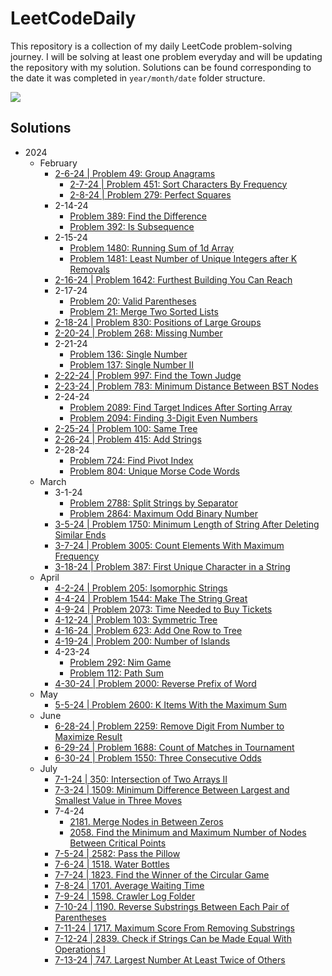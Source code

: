 # LeetCodeDaily

This repository is a collection of my daily LeetCode problem-solving journey. I will be solving at least one problem
everyday and will be updating the repository with my solution. Solutions can be found corresponding to the date it was
completed in ``year/month/date`` folder structure.

[![](https://badges.peiyuan.ch/leetcode/aderoian/ranking?logo=leetcode&label=aderoian&style=for-the-badge&color=green)](https://leetcode.com/aderoian)

## Solutions

- 2024
    - February
        - [2-6-24 | Problem 49: Group Anagrams](/2024/february/2-6-24)
            - [2-7-24 | Problem 451: Sort Characters By Frequency](/2024/february/2-7-24)
            - [2-8-24 | Problem 279: Perfect Squares](/2024/february/2-8-24)
        - 2-14-24
            - [Problem 389: Find the Difference](/2024/february/2-14-24)
            - [Problem 392: Is Subsequence](/2024/february/2-14-24)
        - 2-15-24
            - [Problem 1480: Running Sum of 1d Array](/2024/february/2-15-24)
            - [Problem 1481: Least Number of Unique Integers after K Removals](/2024/february/2-15-24)
        - [2-16-24 | Problem 1642: Furthest Building You Can Reach](/2024/february/2-16-24)
        - 2-17-24
            - [Problem 20: Valid Parentheses](/2024/february/2-17-24)
            - [Problem 21: Merge Two Sorted Lists](/2024/february/2-17-24)
        - [2-18-24 | Problem 830: Positions of Large Groups](/2024/february/2-18-24)
        - [2-20-24 | Problem 268: Missing Number](/2024/february/2-20-24)
        - 2-21-24
            - [Problem 136: Single Number](/2024/february/2-21-24)
            - [Problem 137: Single Number II](/2024/february/2-21-24)
        - [2-22-24 | Problem 997: Find the Town Judge](/2024/february/2-22-24)
        - [2-23-24 | Problem 783: Minimum Distance Between BST Nodes](/2024/february/2-23-24)
        - 2-24-24
            - [Problem 2089: Find Target Indices After Sorting Array](/2024/february/2-24-24)
            - [Problem 2094: Finding 3-Digit Even Numbers](/2024/february/2-24-24)
        - [2-25-24 | Problem 100: Same Tree](/2024/february/2-25-24)
        - [2-26-24 | Problem 415: Add Strings](/2024/february/2-26-24)
        - 2-28-24
            - [Problem 724: Find Pivot Index](/2024/february/2-28-24)
            - [Problem 804: Unique Morse Code Words](/2024/february/2-28-24)
    - March
        - 3-1-24
            - [Problem 2788: Split Strings by Separator](/2024/march/3-1-24)
            - [Problem 2864: Maximum Odd Binary Number](/2024/march/3-1-24)
      - [3-5-24 | Problem 1750: Minimum Length of String After Deleting Similar Ends](/2024/march/3-5-24)
      - [3-7-24 | Problem 3005: Count Elements With Maximum Frequency](/2024/march/3-7-24)
      - [3-18-24 | Problem 387: First Unique Character in a String](/2024/march/3-18-24)
  - April
      - [4-2-24 | Problem 205: Isomorphic Strings](https://leetcode.com/problems/isomorphic-strings/description/)
    - [4-4-24 | Problem 1544: Make The String Great](https://leetcode.com/problems/make-the-string-great/submissions/1224056854/)
    - [4-9-24 | Problem 2073: Time Needed to Buy Tickets](https://leetcode.com/problems/time-needed-to-buy-tickets/description/)
    - [4-12-24 | Problem 103: Symmetric Tree](https://leetcode.com/problems/symmetric-tree/submissions/1230415331/)
    - [4-16-24 | Problem 623: Add One Row to Tree](https://leetcode.com/problems/add-one-row-to-tree/description/)
    - [4-19-24 | Problem 200: Number of Islands](https://leetcode.com/problems/number-of-islands/description/)
    - 4-23-24
        - [Problem 292: Nim Game](https://leetcode.com/problems/nim-game/)
        - [Problem 112: Path Sum](https://leetcode.com/problems/path-sum/description/)
    - [4-30-24 | Problem 2000: Reverse Prefix of Word](https://leetcode.com/problems/reverse-prefix-of-word/description/)
  - May
      - [5-5-24 | Problem 2600: K Items With the Maximum Sum](https://leetcode.com/problems/k-items-with-the-maximum-sum/description/)
  - June
      - [6-28-24 | Problem 2259: Remove Digit From Number to Maximize Result](https://leetcode.com/problems/remove-digit-from-number-to-maximize-result/description/)
    - [6-29-24 | Problem 1688: Count of Matches in Tournament](https://leetcode.com/problems/count-of-matches-in-tournament/description/)
    - [6-30-24 | Problem 1550: Three Consecutive Odds](https://leetcode.com/problems/three-consecutive-odds/description/)
  - July
      - [7-1-24 | 350: Intersection of Two Arrays II](https://leetcode.com/problems/intersection-of-two-arrays-ii/description/)
    - [7-3-24 | 1509: Minimum Difference Between Largest and Smallest Value in Three Moves](https://leetcode.com/problems/minimum-difference-between-largest-and-smallest-value-in-three-moves/description/)
    - 7-4-24
        - [2181. Merge Nodes in Between Zeros](https://leetcode.com/problems/merge-nodes-in-between-zeros/description/)
        - [2058. Find the Minimum and Maximum Number of Nodes Between Critical Points](https://leetcode.com/problems/find-the-minimum-and-maximum-number-of-nodes-between-critical-points/description/?envType=daily-question&envId=2024-07-05)
    - [7-5-24 | 2582: Pass the Pillow](https://leetcode.com/problems/pass-the-pillow/description/)
    - [7-6-24 | 1518. Water Bottles](https://leetcode.com/problems/water-bottles/description/)
    - [7-7-24 | 1823. Find the Winner of the Circular Game](https://leetcode.com/problems/find-the-winner-of-the-circular-game/description/)
    - [7-8-24 | 1701. Average Waiting Time](https://leetcode.com/problems/average-waiting-time/description/)
    - [7-9-24 | 1598. Crawler Log Folder](https://leetcode.com/problems/crawler-log-folder/description/)
    - [7-10-24 | 1190. Reverse Substrings Between Each Pair of Parentheses](https://leetcode.com/problems/reverse-substrings-between-each-pair-of-parentheses/description/)
    - [7-11-24 | 1717. Maximum Score From Removing Substrings](https://leetcode.com/problems/maximum-score-from-removing-substrings/description/)
    - [7-12-24 | 2839. Check if Strings Can be Made Equal With Operations I](https://leetcode.com/problems/check-if-strings-can-be-made-equal-with-operations-i/description/)
    - [7-13-24 | 747. Largest Number At Least Twice of Others](https://leetcode.com/problems/largest-number-at-least-twice-of-others/description/)